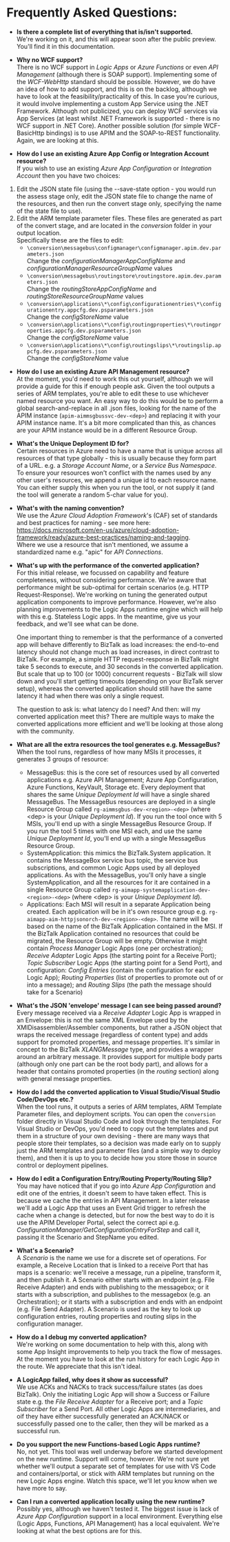 # Frequently Asked Questions:

- **Is there a complete list of everything that is/isn't supported.**  
We're working on it, and this will appear soon after the public preview. You'll find it in this documentation.  
  
- **Why no WCF support?**  
 There is no WCF support in *Logic Apps* or *Azure Functions* or even *API Management* (although there is SOAP support). Implementing some of the *WCF-WebHttp* standard should be possible. However, we do have an idea of how to add support, and this is on the backlog, although we have to look at the feasibility/practicality of this. In case you're curious, it would involve implementing a custom App Service using the .NET Framework. Although not publicized, you can deploy WCF services via App Services (at least whilst .NET Framework is supported - there is no WCF support in .NET Core).
 Another possible solution (for simple WCF-BasicHttp bindings) is to use APIM and the SOAP-to-REST functionality. Again, we are looking at this.  
   
- **How do I use an existing Azure App Config or Integration Account resource?**  
 If you wish to use an existing *Azure App Configuration* or *Integration Account* then you have two choices:  

 1. Edit the JSON state file (using the --save-state option - you would run the assess stage only, edit the JSON state file to change the name of the resources, and then run the convert stage only, specifying the name of the state file to use).
 2. Edit the ARM template parameter files. These files are generated as part of the convert stage, and are located in the *conversion* folder in your output location.  
 Specifically these are the files to edit:
     -    `\conversion\messagebus\configmanager\configmanager.apim.dev.parameters.json`  
          Change the *configurationManagerAppConfigName* and *configurationManagerResourceGroupName* values  
     -    `\conversion\messagebus\routingstore\routingstore.apim.dev.parameters.json`  
          Change the *routingStoreAppConfigName* and *routingStoreResourceGroupName* values  
     -    `\conversion\applications\*\config\configurationentries\*\configurationentry.appcfg.dev.psparameters.json`  
          Change the *configStoreName* value  
     -    `\conversion\applications\*\config\routingproperties\*\routingproperties.appcfg.dev.psparameters.json`  
          Change the *configStoreName* value  
     -    `\conversion\applications\*\config\routingslips\*\routingslip.appcfg.dev.psparameters.json`  
          Change the *configStoreName* value  
  
- **How do I use an existing Azure API Management resource?**  
  At the moment, you'd need to work this out yourself, although we will provide a guide for this if enough people ask.
  Given the tool outputs a series of ARM templates, you're able to edit these to use whichever named resource you want.
  An easy way to do this would be to perform a global search-and-replace in all .json files, looking for the name of the APIM instance (`apim-aimmsgbussvc-dev-<dep>`) and replacing it with your APIM instance name. It's a bit more complicated than this, as chances are your APIM instance would be in a different Resource Group.
    
- **What's the Unique Deployment ID for?**  
  Certain resources in Azure need to have a name that is unique across all resources of that type globally - this is usually because they form part of a URL. e.g. a *Storage Account Name*, or a *Service Bus Namespace*. To ensure your resources won't conflict with the names used by any other user's resources, we append a unique id to each resource name. You can either supply this when you run the tool, or not supply it (and the tool will generate a random 5-char value for you).
    
- **What's with the naming convention?**  
  We use the *Azure Cloud Adoption Framework*'s (CAF) set of standards and best practices for naming - see more here: https://docs.microsoft.com/en-us/azure/cloud-adoption-framework/ready/azure-best-practices/naming-and-tagging.  
  Where we use a resource that isn't mentioned, we assume a standardized name e.g. "apic" for *API Connections*.
    
- **What's up with the performance of the converted application?**  
  For this initial release, we focussed on capability and feature completeness, without considering performance. We're aware that performance might be sub-optimal for certain scenarios (e.g. HTTP Request-Response). We're working on tuning the generated output application components to improve performance. However, we're also planning improvements to the Logic Apps runtime engine which will help with this e.g. Stateless Logic apps. In the meantime, give us your feedback, and we'll see what can be done.  
    
  One important thing to remember is that the performance of a converted app will behave differently to BizTalk as load increases: the end-to-end latency should not change much as load increases, in direct contrast to BizTalk. For example, a simple HTTP request-response in BizTalk might take 5 seconds to execute, and 30 seconds in the converted application. But scale that up to 100 (or 1000) concurrent requests - BizTalk will slow down and you'll start getting timeouts (depending on your BizTalk server setup), whereas the converted application should still have the same latency it had when there was only a single request.
  
  The question to ask is: what latency do I need? And then: will my converted application meet this? There are multiple ways to make the converted applications more efficient and we'll be looking at those along with the community.  
  
- **What are all the extra resources the tool generates e.g. MessageBus?**  
  When the tool runs, regardless of how many MSIs it processes, it generates 3 groups of resource:
   - MessageBus: this is the core set of resources used by all converted applications e.g. Azure API Management; Azure App Configuration, Azure Functions, KeyVault, Storage etc. Every deployment that shares the same *Unique Deployment Id* will have a single shared MessageBus. The MessageBus resources are deployed in a single Resource Group called `rg-aimmsgbus-dev-<region>-<dep>` (where &lt;dep&gt; is your *Unique Deployment Id*). If you run the tool once with 5 MSIs, you'll end up with a single MessageBus Resource Group. If you run the tool 5 times with one MSI each, and use the same *Unique Deployment Id*, you'll end up with a single MessageBus Resource Group.
   - SystemApplication: this mimics the BizTalk.System application. It contains the MessageBox service bus topic, the service bus subscriptions, and common Logic Apps used by all deployed applications. As with the MessageBus, you'll only have a single SystemApplication, and all the resources for it are contained in a single Resource Group called `rg-aimapp-systemapplication-dev-<region>-<dep>` (where &lt;dep&gt; is your *Unique Deployment Id*).
   - Applications: Each MSI will result in a separate Application being created. Each application will be in it's own resource group e.g. `rg-aimapp-aim-httpjsonorch-dev-<region>-<dep>`. The name will be based on the name of the BizTalk Application contained in the MSI. If the BizTalk Application contained no resources that could be migrated, the Resource Group will be empty. Otherwise it might contain *Process Manager* Logic Apps (one per orchestration); *Receive Adapter* Logic Apps (the starting point for a Receive Port); *Topic Subscriber* Logic Apps (the starting point for a Send Port), and configuration: *Config Entries* (contain the configuration for each Logic App); *Routing Properties* (list of properties to promote out of or into a message); and *Routing Slips* (the path the message should take for a Scenario)

- **What's the JSON 'envelope' message I can see being passed around?**  
  Every message received via a *Receive Adapter* Logic App is wrapped in an Envelope: this is not the same XML Envelope used by the XMlDisassembler/Assembler components, but rather a JSON object that wraps the received message (regardless of content type) and adds support for promoted properties, and message properties. It's similar in concept to the BizTalk *XLANGMessage* type, and provides a wrapper around an arbitrary message. It provides support for multiple body parts (although only one part can be the root body part), and allows for a header that contains promoted properties (in the *routing* section) along with general message properties.

- **How do I add the converted application to Visual Studio/Visual Studio Code/DevOps etc.?**  
  When the tool runs, it outputs a series of ARM templates, ARM Template Parameter files, and deployment scripts.
  You can open the `conversion` folder directly in Visual Studio Code and look through the templates.
  For Visual Studio or DevOps, you'd need to copy out the templates and put them in a structure of your own devising - there are many ways that people store their templates, so a decision was made early on to supply just the ARM templates and parameter files (and a simple way to deploy them), and then it is up to you to decide how you store those in source control or deployment pipelines.
  
- **How do I edit a Configuration Entry/Routing Property/Routing Slip?**  
  You may have noticed that if you go into *Azure App Configuration* and edit one of the entries, it doesn't seem to have taken effect. This is because we cache the entries in API Management. In a later release we'll add a Logic App that uses an Event Grid trigger to refresh the cache when a change is detected, but for now the best way to do it is use the APIM Developer Portal, select the correct api e.g. *ConfigurationManager/GetConfigurationEntryForStep* and call it, passing it the Scenario and StepName you edited.

- **What's a Scenario?**  
  A *Scenario* is the name we use for a discrete set of operations. For example, a Receive Location that is linked to a receive Port that has maps is a scenario: we'll receive a message, run a pipeline, transform it, and then publish it. A Scenario either starts with an endpoint (e.g. File Receive Adapter) and ends with publishing to the messagebox; or it starts with a subscription, and publishes to the messagebox (e.g. an Orchestration); or it starts with a subscription and ends with an endpoint (e.g. File Send Adapter). A Scenario is used as the key to look up configuration entries, routing properties and routing slips in the configuration manager.

- **How do a I debug my converted application?**  
  We're working on some documentation to help with this, along with some App Insight improvements to help you track the flow of messages. At the moment you have to look at the run history for each Logic App in the route. We appreciate that this isn't ideal.  
  
- **A LogicApp failed, why does it show as successful?**  
  We use ACKs and NACKs to track success/failure states (as does BizTalk). Only the initiating Logic App will show a Success or Failure state e.g. the *File Receive Adapter* for a Receive port; and a *Topic Subscriber* for a Send Port. All other Logic Apps are intermediaries, and oif they have either successfully generated an ACK/NACK or successfully passed one to the caller, then they will be marked as a successful run.  
  
- **Do you support the new Functions-based Logic Apps runtime?**  
  No, not yet. This tool was well underway before we started development on the new runtime. Support will come, however. We're not sure yet whether we'll output a separate set of templates for use with VS Code and containers/portal, or stick with ARM templates but running on the new Logic Apps engine. Watch this space, we'll let you know when we have more to say.
    
- **Can I run a converted application locally using the new runtime?**  
  Possibly yes, although we haven't tested it. The biggest issue is lack of *Azure App Configuration* support in a local environment. Everything else (Logic Apps, Functions, API Management) has a local equivalent. We're looking at what the best options are for this.
